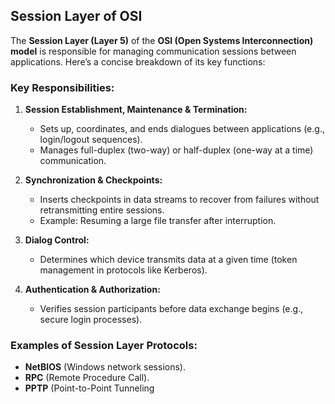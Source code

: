 ## Session Layer of OSI


The **Session Layer (Layer 5)** of the **OSI (Open Systems Interconnection) model** is responsible for managing communication sessions between applications. Here’s a concise breakdown of its key functions:

### **Key Responsibilities:**
1. **Session Establishment, Maintenance & Termination:**  
   - Sets up, coordinates, and ends dialogues between applications (e.g., login/logout sequences).  
   - Manages full-duplex (two-way) or half-duplex (one-way at a time) communication.

1. **Synchronization & Checkpoints:**  
   - Inserts checkpoints in data streams to recover from failures without retransmitting entire sessions.  
   - Example: Resuming a large file transfer after interruption.

3. **Dialog Control:**  
   - Determines which device transmits data at a given time (token management in protocols like Kerberos).

1. **Authentication & Authorization:**  
   - Verifies session participants before data exchange begins (e.g., secure login processes).

### **Examples of Session Layer Protocols:**
- **NetBIOS** (Windows network sessions).  
- **RPC** (Remote Procedure Call).  
- **PPTP** (Point-to-Point Tunneling